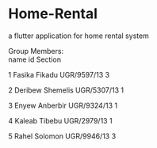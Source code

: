 # Home-Rental
a flutter application for home rental system

Group Members:<br>
    name                          id              Section <br>
    
   1 Fasika Fikadu             UGR/9597/13         3 
   
   2 Deribew Shemelis          UGR/5307/13         1  
   
   3 Enyew Anberbir            UGR/9324/13	       1
   
   4 Kaleab Tibebu             UGR/2979/13         1   
   
   5 Rahel Solomon             UGR/9946/13         3
   </pre>
